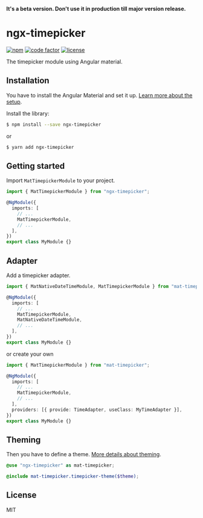 **It's a beta version. Don't use it in production till major version release.**

# ngx-timepicker

[![npm](https://img.shields.io/npm/v/dgutoryan/ngx-timepicker.svg)](https://www.npmjs.com/package/ngx-timepicker)
[![code factor](https://img.shields.io/codefactor/grade/github/dgutoryan/ngx-timepicker)](https://www.codefactor.io/repository/github/dgutoryan/ngx-timepicker)
[![license](https://img.shields.io/badge/license-MIT-blue.svg)](https://github.com/dgutoryan/ngx-timepicker/blob/master/LICENSE)

The timepicker module using Angular material.

## Installation

You have to install the Angular Material and set it up. [Learn more about the setup](https://material.angular.io/guide/getting-started).

Install the library:

```bash
$ npm install --save ngx-timepicker
```

or

```bash
$ yarn add ngx-timepicker
```

## Getting started

Import `MatTimepickerModule` to your project.

```typescript
import { MatTimepickerModule } from "ngx-timepicker";

@NgModule({
  imports: [
    // ...
    MatTimepickerModule,
    // ...
  ],
})
export class MyModule {}
```

## Adapter

Add a timepicker adapter.

```typescript
import { MatNativeDateTimeModule, MatTimepickerModule } from "mat-timepicker";

@NgModule({
  imports: [
    // ...
    MatTimepickerModule,
    MatNativeDateTimeModule,
    // ...
  ],
})
export class MyModule {}
```

or create your own

```typescript
import { MatTimepickerModule } from "mat-timepicker";

@NgModule({
  imports: [
    // ...
    MatTimepickerModule,
    // ...
  ],
  providers: [{ provide: TimeAdapter, useClass: MyTimeAdapter }],
})
export class MyModule {}
```

## Theming

Then you have to define a theme. [More details about theming](https://material.angular.io/guide/theming).

```scss
@use "ngx-timepicker" as mat-timepicker;

@include mat-timepicker.timepicker-theme($theme);
```

## License

MIT
